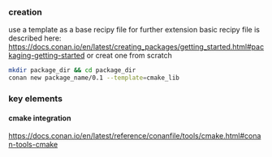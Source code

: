 ### creation
use a template as a base recipy file for further extension
basic recipy file is described here: https://docs.conan.io/en/latest/creating_packages/getting_started.html#packaging-getting-started
or creat one from scratch

```bash
mkdir package_dir && cd package_dir
conan new package_name/0.1 --template=cmake_lib
```

### key elements

#### cmake integration
https://docs.conan.io/en/latest/reference/conanfile/tools/cmake.html#conan-tools-cmake

